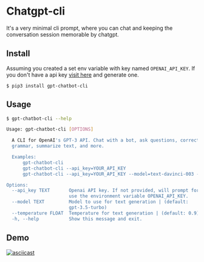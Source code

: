 # Chatgpt-cli

It's a very minimal cli prompt, where you can chat and keeping the conversation session memorable by chatgpt.

## Install

Assuming you created a set env variable with key named `OPENAI_API_KEY`.
If you don't have a api key [visit here](https://platform.openai.com/account/api-keys) and generate one.


```
$ pip3 install gpt-chatbot-cli
```

## Usage

```bash
$ gpt-chatbot-cli --help

Usage: gpt-chatbot-cli [OPTIONS]

  A CLI for OpenAI's GPT-3 API. Chat with a bot, ask questions, correct
  grammar, summarize text, and more.

  Examples:
      gpt-chatbot-cli
      gpt-chatbot-cli --api_key=YOUR_API_KEY
      gpt-chatbot-cli --api_key=YOUR_API_KEY --model=text-davinci-003 --temperature=0.7

Options:
  --api_key TEXT       Openai API key. If not provided, will prompt for it or
                       use the environment variable OPENAI_API_KEY.
  --model TEXT         Model to use for text generation | (default:
                       gpt-3.5-turbo)
  --temperature FLOAT  Temperature for text generation | (default: 0.9)
  -h, --help           Show this message and exit.

```


## Demo

[![asciicast](https://asciinema.org/a/557311.svg)](https://asciinema.org/a/557311)
